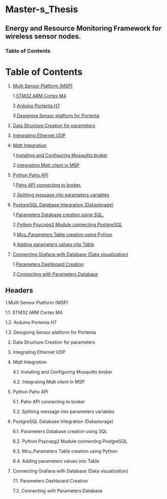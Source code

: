 # Master-s_Thesis
## Energy and Resource Monitoring Framework for wireless sensor nodes.
### Table of Contents  
# Table of Contents
1. [Multi Sensor Platform (MSP) ](#example)

   1.[STM32 ARM Cortex M4 ](#example)
   
   2.[Arduino Portenta H7 ](#example2)
   
   3.[Designing Sensor platform for Portenta](#example3)
   
2. [Data Structure Creation for parameters](#example2)

3. [Integrating Ethernet UDP](#third-example)

4. [Mqtt Integration](#fourth-example)
 
   1.[Installing and Configuring Mosquitto broker](#example)
   
   2.[Integrating Mqtt client in MSP ](#example2)
   
5. [Python Paho API ](#fifth-example)

   1.[Paho API connecting to broker.](#example)
   
   2.[Splitting message into parameters variables ](#example2)
   
6. [PostgreSQL Database Integration (Datastorage)](#sixth-example)

   1.[Parameters Database creation using SQL.](#example)
  
   2.[Python Psycopg2 Module connecting PostgreSQL](#example2)
   
   3.[Mcu_Parameters Table creation using Python](#example3)
   
   4.[Adding parameters values into Table](#example4)
   
7. [Connecting Grafana with Database (Data visualization)](#seventh-example)

   1.[Parameters Dashboard Creation ](#example)
   
   2.[Connecting with Parameters Database](#example2)
   
## Headers
1.Multi Sensor Platform (MSP) 

   1.1.	STM32 ARM Cortex M4
   
   1.2.	Arduino Portenta H7
   
   1.3.	Designing Sensor platform for Portenta
   
2.	Data Structure Creation for parameters

3.	Integrating Ethernet UDP

4.  Mqtt Integration

    4.1.	Installing and Configuring Mosquitto broker
    
    4.2.	Integrating Mqtt client in MSP
    
5.	Python Paho API 

    5.1.	 Paho API connecting to broker
   
    5.2.	Splitting message into parameters variables
    
6.	PostgreSQL Database Integration (Datastorage)

    6.1.	Parameters Database creation using SQL
    
    6.2.	Python Psycopg2 Module connecting PostgreSQL
    
    6.3.	Mcu_Parameters Table creation using Python
    
    6.4.	Adding parameters values into Table
    
7.	Connecting Grafana with Database (Data visualization)

    7.1.	Parameters Dashboard Creation 
    
    7.2.	Connecting with Parameters Database
